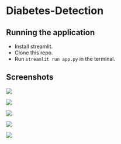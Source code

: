 # Diabetes-Detection

## Running the application

- Install streamlit.
- Clone this repo.
- Run `streamlit run app.py` in the terminal.

## Screenshots

![](https://i.imgur.com/LQOygWb.png)

![](https://i.imgur.com/auPIkdf.png)

![](https://i.imgur.com/hIjpRfq.png)

![](https://i.imgur.com/ymCeiOT.png)

![](https://i.imgur.com/elEX6JI.png)
